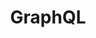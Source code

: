 ---
blog: http://graphql.org/blog/
codehost: https://github.com/https://github.com/graphql
facebook: https://www.facebook.com/groups/graphql.community/
images:
- graphql-ar21.svg
- graphql-icon.svg
logohandle: graphql
sort: graphql
title: GraphQL
twitter: https://x.com/GraphQL
website: http://graphql.org/
wikipedia: https://en.wikipedia.org/wiki/GraphQL
---